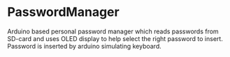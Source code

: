 # PasswordManager
Arduino based personal password manager which reads passwords from SD-card and uses OLED display to help select the right password to insert. Password is inserted by arduino simulating keyboard. 
